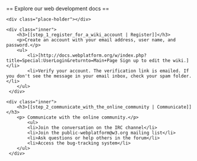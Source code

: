 == Explore our web development docs ==

<div class="topic-container">

  <div class="long-topic">
  
    <div class="place-holder"></div>
    
    <div class="inner">
        <h3>[[step_1_register_for_a_wiki_account | Register]]</h3>
        <p>Create an account with your email address, user name, and password.</p>
        <ul>
            <li>[http://docs.webplatform.org/w/index.php?title=Special:UserLogin&returnto=Main+Page Sign up to edit the wiki.]</li>
            <li>Verify your account. The verification link is emailed. If you don't see the message in your email inbox, check your spam folder.</li>
        </ul>
     </div>
  </div>
  
 <div class="long-topic">
  
    
    <div class="inner">
        <h3>[[step_2_communicate_with_the_online_community | Communicate]]</h3>
        <p> Communicate with the online community.</p>
            <ul>
            <li>Join the conversation on the IRC channel</li>
            <li>Join the public-webplatform@w3.org mailing list</li>
            <li>Ask questions or help others in the forum</li>
            <li>Access the bug-tracking system</li>
        </ul>
     </div>
  </div>
 
</div>
<div class="clearfixboth"></div>
